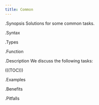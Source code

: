 ```yaml
---
title: Common
---
```


.Synopsis
Solutions for some common tasks.

.Syntax

.Types

.Function

.Description
We discuss the following tasks:

(((TOC)))

.Examples

.Benefits

.Pitfalls

